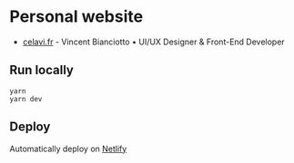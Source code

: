 # Personal website

* [celavi.fr](https://celavi.fr) - Vincent Bianciotto • UI/UX Designer & Front-End Developer

## Run locally

```
yarn
yarn dev
```

## Deploy

Automatically deploy on [Netlify](https://app.netlify.com/sites/celavi/deploys)
